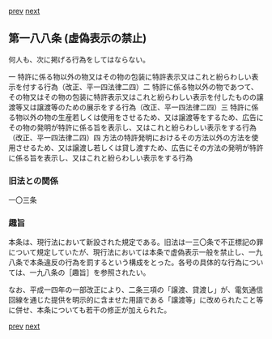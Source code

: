 [prev](/specific/markdowns/特許法/275_Mp-Ch_10-At_187.md)
[next](/specific/markdowns/特許法/277_Mp-Ch_10-At_189.md)
## 第一八八条 (虚偽表示の禁止)
何人も、次に掲げる行為をしてはならない。

一 特許に係る物以外の物又はその物の包装に特許表示又はこれと紛らわしい表示を付する行為（改正、平一四法律二四）二 特許に係る物以外の物であつて、その物又はその物の包装に特許表示又はこれと紛らわしい表示を付したものの譲渡等又は譲渡等のための展示をする行為（改正、平一四法律二四）三 特許に係る物以外の物の生産若しくは使用をさせるため、又は譲渡等をするため、広告にその物の発明が特許に係る旨を表示し、又はこれと紛らわしい表示をする行為（改正、平一四法律二四）四 方法の特許発明におけるその方法以外の方法を使用させるため、又は譲渡し若しくは貸し渡すため、広告にその方法の発明が特許に係る旨を表示し、又はこれと紛らわしい表示をする行為


### 旧法との関係
一〇三条

### 趣旨
本条は、現行法において新設された規定である。旧法は一三〇条で不正標記の罪について規定していたが、現行法においては本条で虚偽表示一般を禁止し、一九八条で本条違反の行為を罰するという構成をとった。各号の具体的な行為については、一九八条の［趣旨］を参照されたい。

なお、平成一四年の一部改正により、二条三項の「譲渡、貸渡し」が、電気通信回線を通じた提供を明示的に含ませた用語である「譲渡等」に改められたこと等に併せ、本条についても若干の修正が加えられた。


[prev](/specific/markdowns/特許法/275_Mp-Ch_10-At_187.md)
[next](/specific/markdowns/特許法/277_Mp-Ch_10-At_189.md)